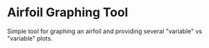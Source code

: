 # Airfoil Graphing Tool

Simple tool for graphing an airfoil and providing several "variable" vs "variable" plots.
